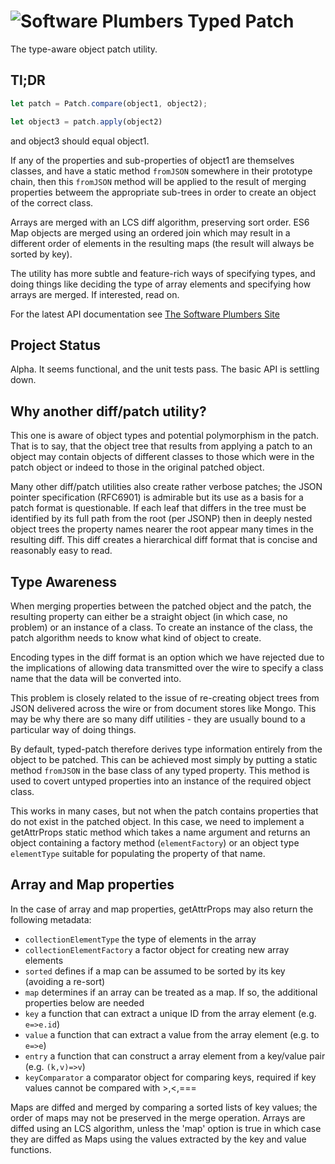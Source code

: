 

# ![Software Plumbers](http://docs.softwareplumbers.com/common/img/SquareIdent-160.png) Typed Patch

The type-aware object patch utility.

## Tl;DR

```javascript
let patch = Patch.compare(object1, object2);

let object3 = patch.apply(object2)
```

and object3 should equal object1.

If any of the properties and sub-properties of object1 are themselves classes, and have a static method `fromJSON` somewhere in their prototype chain, then this `fromJSON` method will be applied to the result of merging properties betweem the appropriate sub-trees in order to create an object of the correct class.

Arrays are merged with an LCS diff algorithm, preserving sort order. ES6 Map objects are merged using an ordered join which
may result in a different order of elements in the resulting maps (the result will always be sorted by key).

The utility has more subtle and feature-rich ways of specifying types, and doing things like deciding the type of array elements and specifying how arrays are merged. If interested, read on.

For the latest API documentation see [The Software Plumbers Site](http://docs.softwareplumbers.com/typed-patch/master)

## Project Status

Alpha. It seems functional, and the unit tests pass. The basic API is settling down.  

## Why another diff/patch utility?

This one is aware of object types and potential polymorphism in the patch. That is to say, that the object tree that results from applying a patch to an object may contain objects of different classes to those which were in the patch object or indeed to those in the original patched object.

Many other diff/patch utilities also create rather verbose patches; the JSON pointer specification (RFC6901) is admirable but its use as a basis for a patch format is questionable. If each leaf that differs in the tree must be identified by its full path from the root (per JSONP) then in deeply nested object trees the property names nearer the root appear many times in the resulting diff. This diff creates a hierarchical diff format that is concise and reasonably easy to read.

## Type Awareness

When merging properties between the patched object and the patch, the resulting property can either be a straight object (in which case, no problem) or an instance of a class. To create an instance of the class, the patch algorithm needs to know what kind of object to create.

Encoding types in the diff format is an option which we have rejected due to the implications of allowing data transmitted over the wire to specify a class name that the data will be converted into.

This problem is closely related to the issue of re-creating object trees from JSON delivered across the wire or from document stores like Mongo. This may be why there are so many diff utilities - they are usually bound to a particular way of doing things.

By default, typed-patch therefore derives type information entirely from the object to be patched. This can be achieved most simply by putting a static method `fromJSON` in the base class of any typed property. This method is used to covert untyped properties into an instance of the required object class.

This works in many cases, but not when the patch contains properties that do not exist in the patched object. In this case, we need to implement a getAttrProps static method which takes a name argument and returns an object containing a factory method (`elementFactory`) or an object type `elementType` suitable for populating the property of that name.

## Array and Map properties

In the case of array and map properties, getAttrProps may also return the following metadata:


* `collectionElementType` the type of elements in the array
* `collectionElementFactory` a factor object for creating new array elements
* `sorted` defines if a map can be assumed to be sorted by its key (avoiding a re-sort)
* `map` determines if an array can be treated as a map. If so, the additional properties below are needed
* `key` a function that can extract a unique ID from the array element (e.g. `e=>e.id`)
* `value` a function that can extract a value from the array element (e.g. to `e=>e`) 
* `entry` a function that can construct a array element from a key/value pair (e.g. `(k,v)=>v`)
* `keyComparator` a comparator object for comparing keys, required if key values cannot be compared with >,<,===

Maps are diffed and merged by comparing a sorted lists of key values; the order of maps may not be preserved in the merge 
operation. Arrays are diffed using an LCS algorithm, unless the 'map' option is true in which case they are diffed as Maps
using the values extracted by the key and value functions.










